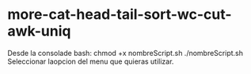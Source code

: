 # more-cat-head-tail-sort-wc-cut-awk-uniq
Desde la consolade bash:
chmod +x nombreScript.sh
./nombreScript.sh
Seleccionar laopcion del menu que quieras utilizar.
